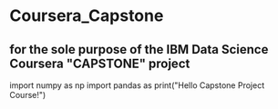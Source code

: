 # Coursera_Capstone
## for the sole purpose of the IBM Data Science Coursera "CAPSTONE" project
import numpy as np
import pandas as 
print("Hello Capstone Project Course!")
